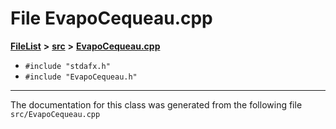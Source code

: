 

# File EvapoCequeau.cpp



[**FileList**](files.md) **>** [**src**](dir_68267d1309a1af8e8297ef4c3efbcdba.md) **>** [**EvapoCequeau.cpp**](EvapoCequeau_8cpp.md)





* `#include "stdafx.h"`
* `#include "EvapoCequeau.h"`


































































------------------------------
The documentation for this class was generated from the following file `src/EvapoCequeau.cpp`

